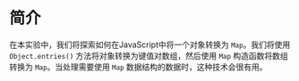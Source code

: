 # 简介

在本实验中，我们将探索如何在JavaScript中将一个对象转换为 `Map`。我们将使用 `Object.entries()` 方法将对象转换为键值对数组，然后使用 `Map` 构造函数将数组转换为 `Map`。当处理需要使用 `Map` 数据结构的数据时，这种技术会很有用。
